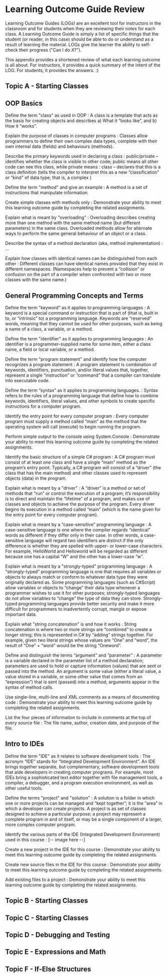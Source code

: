 # Learning Outcome Guide Review

Learning Outcome Guides (LOGs) are an excellent tool for instructors in the classroom and for students when they are reviewing their notes for each class. A Learning Outcome Guide is simply a list of specific things that the student (or reader, in this case) should be able to do or understand as a result of learning the material. LOGs give the learner the ability to self-check their progress ("Can I do *X*?").

This appendix provides a shortened review of what each learning outcome is all about. For instructors, it provides a quick summary of the intent of the LOG. For students, it provides the answers. :)

## Topic A - Starting Classes

## OOP Basics
Define the term "class" as used in OOP
: A class is a template that acts as the basis for creating objects and describes a) What it “looks like”, and b) How it “works”. 

Explain the purpose of classes in computer programs
: Classes allow programmers to define their own complex data types, complete with their own internal data (fields) and behaviours (methods).

Describe the primary keywords used in declaring a class
: public/private – identifies whether the class is visible to other code; public means all other code can see this class, while private means 
: class – declares that this is a class definition (tells the compiler to interpret this as a new “classification” or “kind” of data type; that is, a complex ) 

Define the term "method" and give an example
: A method is a set of instructions that manipulate information. 

Create simple classes with methods only 
: Demonstrate your ability to meet this learning outcome guide by completing the related assignments.

Explain what is meant by "overloading"
: Overloading describes creating more than one method with the same method name (but different parameters) in the same class. Overloaded methods allow for alternate ways to perform the same general behaviour of an object or a class.

Describe the syntax of a method declaration (aka, method implementation)
: …

Explain how classes with identical names can be distinguished from each other 
: Different classes can have identical names provided that they exist in different namespaces. (Namespaces help to prevent a “collision” or confusion on the part of a compiler when confronted with two or more classes with the same name.)

## General Programming Concepts and Terms

Define the term "keyword" as it applies to programming languages
: A keyword is a special command or instruction that is part of (that is, built in to, or “intrinsic” to) a programming language. Keywords are “reserved” words, meaning that they cannot be used for other purposes, such as being a name of a class, a variable, or a method.

Define the term "identifier" as it applies to programming languages
: An identifier is a programmer-supplied name for some item, either a class name, a field or local variable, or a method.

Define the term "program statement" and identify how the computer recognizes a program statement
: A program statement is combination of keywords, identifiers, punctuation, and/or literal values that, together, represent a single “instruction” or “command” that a compiler can translate into executable code.

Define the term “syntax” as it applies to programming languages.
: Syntax refers to the rules of a programming language that define how to combine keywords, identifiers, literal values, and other symbols to create specific instructions for a computer program.

Identify the entry point for every computer program
: Every computer program must supply a method called “main” as the method that the operating system will call (execute) to begin running the program.

Perform simple output to the console using System.Console
: Demonstrate your ability to meet this learning outcome guide by completing the related assignments.

Identify the basic structure of a simple C# program
: A C# program must consist of at least one class and have a single “main” method as the program’s entry point. Typically, a C# program will consist of a “driver” (the class that has the main method) and other classes used to represent objects (data) in the program.

Explain what is meant by a "driver"
: A “driver” is a method or set of methods that “run” or control the execution of a program; it’s responsibility is to direct and maintain the “lifetime” of a program, and makes use of classes and objects to achieve the purpose of the program. Every driver begins its execution in a method called “main” (which is the name given for the entry point for every computer program).

Explain what is meant by a “case-sensitive” programming language
: A case-sensitive language is one  where the compiler regards “identical” words as different if they differ only in their case. In other words, a case-sensitive language will regard two identifiers are distinct if the only difference is whether they are spelled with upper- or lower-case characters. For example, HelloWorld and Helloworld will be regarded as different because one has a capital “W” and the other has a lower-case “w”.

Explain what is meant by a "strongly-typed" programming language
: A “strongly-typed” programming language is one that requires all variables or objects to always match or conform to whatever data type they were originally declared as. Some programming languages (such as C#Script) allow variables or objects to “change” their data type whenever a programmer wishes to use it for other purposes; strongly-typed languages do not allow variables to “change” the type of data they can store. Strongly-typed programming languages provide better security and make it more difficult for programmers to inadvertently corrupt, mangle or expose important data.

Explain what "string concatenation" is and how it works
: String concatenation is where two or more strings are “combined” to create a longer string; this is represented in C# by “adding” strings together. For example, given two literal strings whose values are “One” and “word”, the result of “One” + “word” would be the string “Oneword”.

Define and distinguish the terms “argument” and “parameter”
: A parameter is a variable declared in the parameter list of a method declaration; parameters are used to hold or capture information (values) that are sent or passed into the method. An argument is some value (either a literal value, a value stored in a variable, or some other value that comes from an “expression”) that is sent (passed) into a method; arguments appear in the syntax of method calls.

Use single-line, multi-line and XML comments as a means of documenting code
: Demonstrate your ability to meet this learning outcome guide by completing the related assignments.

List the four pieces of information to include in comments at the top of every source file
: The file name, author, creation date, and purpose of the file.

## Intro to IDEs

Define the term "IDE" as it relates to software development tools
: The acronym “IDE” stands for “Integrated Development Environment”. An IDE brings together separate,  but complementary, software development tools that aide developers in creating computer programs. For example, most IDEs bring a sophisticated text editor together with file management tools, a compiler, a debugger, and a program execution environment, as well as other useful tools.

Define the terms "project" and "solution"
: A solution is a folder in which one or more projects can be managed and “kept together”; it is the “area” in which a developer can create projects. A project is as set of classes designed to achieve a particular purpose; a project may represent a complete program in and of itself, or may be a single component of a larger, more complex computer program.

Identify the various parts of the IDE (Integrated Development Environment) used in this course
: [-- image here --]

Create a new project in the IDE for this course
: Demonstrate your ability to meet this learning outcome guide by completing the related assignments.

Create new source files in the IDE for this course
: Demonstrate your ability to meet this learning outcome guide by completing the related assignments.

Add existing files to a project
: Demonstrate your ability to meet this learning outcome guide by completing the related assignments.

## Topic B - Starting Classes

## Topic C - Starting Classes

## Topic D - Debugging and Testing

## Topic E - Expressions and Math

## Topic F - If-Else Structures
